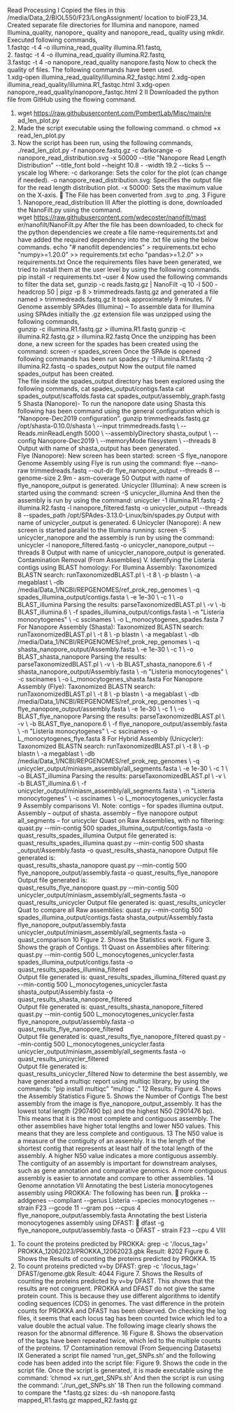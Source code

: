 Read Processing 
I 
Copied the files in this /media/Data_2/BIOL550/F23/LongAssignment/ 
location to biolF23_14. 
Created separate file directories for Illumina and nanopore, named 
Illumina_quality, nanopore_ quality and nanopore_read_ quality using 
mkdir. 
 Executed following commands,   
1.fastqc -t 4 -o illumina_read_quality illumina.R1.fastq,  
2. fastqc -t 4 -o illumina_read_quality illumina.R2.fastq,  
3.fastqc -t 4 -o nanopore_read_quality nanopore.fastq 
Now to check the quality of files. The following commands have been used.  
1.xdg-open illumina_read_quality/illumina.R2_fastqc.html 
2.xdg-open illumina_read_quality/illumina.R1_fastqc.html 
3.xdg-open nanopore_read_quality/nanopore_fastqc.html 
2 
II 
Downloaded the python file from GitHub using the flowing command. 
1. wget 
https://raw.githubusercontent.com/PombertLab/Misc/main/re
 ad_len_plot.py 
2. Made the script executable using the following command. 
o chmod +x read_len_plot.py  
3. Now the script has been run, using the following commands, 
./read_len_plot.py -f nanopore.fastq.gz -c darkorange -o 
nanopore_read_distribution.svg -x 50000 --title "Nanopore 
Read Length Distribution" --title_font bold --height 10.8 - -width 19.2 --ticks 5 --yscale log 
Where: -c darkorange: Sets the color for the plot (can change if 
needed). -o nanopore_read_distribution.svg: Specifies the output 
file for the read length distribution plot. -x 50000: Sets the maximum value on the X-axis. 
 The File has been converted from .svg to .png. 
3 
Figure 1. Nanopore_read_distribution 
III 
After the plotting is done, downloaded the NanoFilt.py using the command.  
wget 
https://raw.githubusercontent.com/wdecoster/nanofilt/mast
 er/nanofilt/NanoFilt.py 
After the file has been downloaded, to check for the python dependencies we 
create a file name-requirements.txt and have added the required dependency 
into the .txt file using the below commands. 
echo "# nanofilt dependencies" > requirements.txt 
echo "numpy>=1.20.0" >> requirements.txt 
echo "pandas>=1.2.0" >> requirements.txt 
Once the requirements files have been generated, we tried to install them at 
the user level by using the following commands. 
pip install -r requirements.txt –user 
4 
 Now used the following commands to filter the data set, 
gunzip -c reads.fastq.gz | NanoFilt -q 10 -l 500 -
headcrop 50 | pigz -p 8 > trimmedreads.fastq.gz and 
generated a file named > trimmedreads.fastq.gz It took approximately 9 
minutes. 
IV 
Genome assembly 
SPAdes (Illumina) – To assemble data for Illumina using SPAdes initially the 
.gz extension file was unzipped using the following commands,  
gunzip -c illumina.R1.fastq.gz > illumina.R1.fastq 
gunzip -c illumina.R2.fastq.gz > illumina.R2.fastq 
Once the unzipping has been done, a new screen for the spades has been 
created using the command: 
screen -r spades_screen 
Once the SPAde is opened following commands has been run 
spades.py -1 illumina.R1.fastq -2 illumina.R2.fastq -o 
spades_output 
Now the output file named spades_output has been created.  
The file inside the spades_output directory has been explored using the 
following commands, 
cat spades_output/contigs.fasta 
cat spades_output/scaffolds.fasta 
cat spades_output/assembly_graph.fastg 
5 
 Shasta (Nanopore)- To run the nanopore date using Shasta this following has 
been command using the general configuration which is “Nanopore-Dec2019 
configuration”. 
gunzip trimmedreads.fastq.gz 
/opt/shasta-0.10.0/shasta \ --input trimmedreads.fastq \ --Reads.minReadLength 5000 \ --assemblyDirectory shasta_output \ --config Nanopore-Dec2019 \ --memoryMode filesystem \ --threads 8  
Output with name of shasta_output has been generated.  
Flye (Nanopore): 
New screen has been started: 
screen -S flye_nanopore 
Genome Assembly using Flye is run using the command: 
flye --nano-raw trimmedreads.fastq --out-dir 
flye_nanopore_output --threads 8 --genome-size 2.9m -
asm-coverage 50 
Output with name of flye_nanopore_output is generated. 
Unicycler (Illumina): 
 A new screen is started using the command: screen -S 
unicycler_illumina 
 And then the assembly is run by using the command: 
unicycler -1 illumina.R1.fastq -2 illumina.R2.fastq -l 
nanopore_filtered.fastq -o unicycler_output --threads 8 --spades_path /opt/SPAdes-3.13.0-Linux/bin/spades.py 
 Output with name of unicycler_output is generated. 
6 
Unicycler (Nanopore): 
 A new screen is started parallel to the Illumina running: screen -S 
unicycler_nanopore and the assembly is run by using the command: 
unicycler -l nanopore_filtered.fastq -o 
unicycler_nanopore_output --threads 8 
 Output with name of unicycler_nanopore_output is generated. 
Contamination Removal (From Assemblies) 
V. Identifying the Listeria contigs using BLAST homology: 
For Illumina Assembly: 
Taxonomized BLASTN search: 
runTaxonomizedBLAST.pl \ -t 8 \ -p blastn \ -a megablast \ -db /media/Data_1/NCBI/REPGENOMES/ref_prok_rep_genomes 
\ -q spades_illumina_output/contigs.fasta \   -e 1e-30 \ -c 1 \ -o BLAST_illumina 
Parsing the results: 
parseTaxonomizedBLAST.pl \ -v \ -b BLAST_illumina.6 \ -f spades_illumina_output/contigs.fasta \ -n "Listeria monocytogenes" \ -c sscinames \ -o L_monocytogenes_spades.fasta 
7 
For Nanopore Assembly (Shasta): 
Taxonomized BLASTN search: 
runTaxonomizedBLAST.pl \ -t 8 \ -p blastn \ -a megablast \ -db /media/Data_1/NCBI/REPGENOMES/ref_prok_rep_genomes 
\ -q shasta_nanopore_output/Assembly.fasta \ -e 1e-30 \ -c 1 \ -o BLAST_shasta_nanopore 
Parsing the results: 
parseTaxonomizedBLAST.pl \ -v \ -b BLAST_shasta_nanopore.6 \ -f shasta_nanopore_output/Assembly.fasta \ -n "Listeria monocytogenes" \ -c sscinames \ -o L_monocytogenes_shasta.fasta 
For Nanopore Assembly (Flye): 
Taxonomized BLASTN search: 
runTaxonomizedBLAST.pl \ -t 8 \ -p blastn \ -a megablast \ -db /media/Data_1/NCBI/REPGENOMES/ref_prok_rep_genomes 
\ -q flye_nanopore_output/assembly.fasta \ -e 1e-30 \ -c 1 \ -o BLAST_flye_nanopore 
Parsing the results: 
parseTaxonomizedBLAST.pl \ -v \ -b BLAST_flye_nanopore.6 \ -f flye_nanopore_output/assembly.fasta \ -n "Listeria monocytogenes" \ -c sscinames \-o L_monocytogenes_flye.fasta 
8 
For Hybrid Assembly (Unicycler): 
Taxonomized BLASTN search: 
runTaxonomizedBLAST.pl \ -t 8 \ -p blastn \ -a megablast \ -db /media/Data_1/NCBI/REPGENOMES/ref_prok_rep_genomes 
\ -q 
unicycler_output/miniasm_assembly/all_segments.fasta \ -e 1e-30 \ -c 1 \ -o BLAST_illumina 
Parsing the results: 
parseTaxonomizedBLAST.pl \ -v \ -b BLAST_illumina.6 \ -f 
unicycler_output/miniasm_assembly/all_segments.fasta \ -n "Listeria monocytogenes" \ -c sscinames \ -o L_monocytogenes_unicycler.fasta 
9 
Assembly comparisons 
VI. 
Note: 
contigs – for spades illumina output. 
Assembly – output of shasta. 
assembly – flye nanopore output 
all_segments – for unicycler 
Quast on Raw Assemblies, with no filtering: 
quast.py --min-contig 500 spades_illumina_output/contigs.fasta -o 
quast_results_spades_illumina 
Output file generated is:  
quast_results_spades_illumina 
quast.py --min-contig 500 shasta _output/Assembly.fasta -o 
quast_results_shasta_nanopore 
Output file generated is:  
quast_results_shasta_nanopore 
quast.py --min-contig 500 flye_nanopore_output/assembly.fasta -o 
quast_results_flye_nanopore 
Output file generated is:  
 quast_results_flye_nanopore 
quast.py --min-contig 500 
unicycler_output/miniasm_assembly/all_segments.fasta -o 
quast_results_unicycler 
Output file generated is: 
quast_results_unicycler 
Quat to compare all Raw assemblies: 
quast.py --min-contig 500 spades_illumina_output/contigs.fasta 
shasta_output/Assembly.fasta flye_nanopore_output/assembly.fasta 
unicycler_output/miniasm_assembly/all_segments.fasta -o quast_comparison 
10 
Figure 2. Shows the Statistics work. 
Figure 3. Shows the graph of Contigs. 
11 
Quast on Assemblies after filtering: 
 quast.py --min-contig 500 L_monocytogenes_unicycler.fasta 
spades_illumina_output/contigs.fasta -o 
quast_results_spades_illumina_filtered  
Output file generated is: 
 quast_results_spades_illumina_filtered 
quast.py --min-contig 500 L_monocytogenes_unicycler.fasta 
shasta_output/Assembly.fasta -o quast_results_shasta_nanopore_filtered  
Output file generated is: 
 quast_results_shasta_nanopore_filtered 
quast.py --min-contig 500 L_monocytogenes_unicycler.fasta 
flye_nanopore_output/assembly.fasta -o quast_results_flye_nanopore_filtered  
Output file generated is: 
 quast_results_flye_nanopore_filtered 
quast.py --min-contig 500 L_monocytogenes_unicycler.fasta 
unicycler_output/miniasm_assembly/all_segments.fasta -o 
quast_results_unicycler_filtered  
Output file generated is:  
 quast_results_unicycler_filtered 
Now to determine the best assembly, we have generated a multiqc report using multiqc library, 
by using the commands: 
“pip install multiqc” 
“multiqc .” 
12 
Results: 
Figure 4. Shows the Assembly Statistics 
Figure 5. Shows the Number of Contigs 
The best assembly from the image is flye_nanopore_output_assembly. It has the lowest 
total length (2907490 bp) and the highest N50 (2901476 bp). This means that it is the most 
complete and contiguous assembly. 
The other assemblies have higher total lengths and lower N50 values. This means that 
they are less complete and contiguous. 
13 
The N50 value is a measure of the contiguity of an assembly. It is the length of the 
shortest contig that represents at least half of the total length of the assembly. A higher N50 
value indicates a more contiguous assembly. 
The contiguity of an assembly is important for downstream analyses, such as gene 
annotation and comparative genomics. A more contiguous assembly is easier to annotate and 
compare to other assemblies. 
14 
Genome annotation 
VII 
Annotating the best Listeria monocytogenes assembly using PROKKA: 
The following has been run. 
 prokka --addgenes --compliant --genus Listeria --species 
monocytogenes --strain F23 \--gcode 11 --gram pos --cpus 
4 flye_nanopore_output/assembly.fasta 
Annotating the best Listeria monocytogenes assembly using DFAST: 
 dfast -g flye_nanopore_output/assembly.fasta -o DFAST -
strain F23 --cpu 4 
VIII 
1) To count the proteins predicted by PROKKA: 
 grep -c '/locus_tag=' PROKKA_12062023/PROKKA_12062023.gbk 
Result: 8202 
Figure 6. Shows the Results of counting the proteins predicted by PROKKA. 
15 
2) To count proteins predicted v=by DFAST: 
 grep -c '/locus_tag=' DFAST/genome.gbk 
Result: 4044 
Figure 7. Shows the Results of counting the proteins predicted by v=by DFAST. 
This shows that the results are not congruent. PROKKA and DFAST do not give the same 
protein count. This is because they use different algorithms to identify coding sequences (CDS) 
in genomes. 
The vast difference in the protein counts for PROKKA and DFAST has been observed. 
On checking the log files, it seems that each locus tag has been counted twice which led to a 
value double the actual value. The following image clearly shows the reason for the abnormal 
difference. 
16 
Figure 8. Shows the observation of the tags have been repeated twice, which led to the multiple 
counts of the proteins. 
17 
Contamination removal (From Sequencing Datasets) 
IX 
Generated a script file named ‘run_get_SNPs.sh’ and the following code has been added 
into the script file: 
Figure 9. Shows the code in the script file. 
Once the script is generated, it is made executable using the command: 
 ‘chmod +x run_get_SNPs.sh’ 
And then the script is run using the command: ‘./run_get_SNPs.sh’ 
18 
Then run the following command to compare the *.fastq.gz sizes: 
 du -sh nanopore.fastq mapped_R1.fastq.gz 
mapped_R2.fastq.gz 
